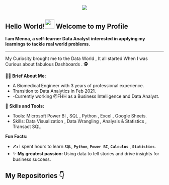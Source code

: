 <p align="center">
  <img src="https://user-images.githubusercontent.com/79003543/135514533-d3a00cdc-535a-40b1-b1f6-8d435cfcc4d1.jpg" />
</p>

## Hello World!<img src="https://raw.githubusercontent.com/syedareehaquasar/syedareehaquasar/master/gifs/Hi.gif" width="30px"> Welcome to my Profile
**I am Menna, a self-learner Data Analyst interested in applying my learnings to tackle real world problems.**
<br />

---

 My Curiosity brought me to the Data World , It all started When I was Curious about fabulous Dashboards . 🕵️


👩‍🎨 **Brief About Me:**
 - A Biomedical Engineer with 3 years of professional experience.
 - Transition to Data Analytics in Feb 2021.
 - -Currently working @FHH as a Business Intelligence and Data Analyst.
 
🧮 **Skills and Tools:**

- Tools: Microsoft Power BI , SQL , Python , Excel , Google Sheets.
- Skills: Data Visualization , Data Wrangling , Analysis & Statistics , Transact SQL

**Fun Facts:**
- :writing_hand: I spent hours to learn **```SQL```**, **```Python```**, **```Power BI```**, **```Calculus```** , **```Statistics```**.
- :sparkles: **My greatest passion:** Using data to tell stories and drive insights for business success.

 


## My Repositories 👇


